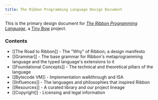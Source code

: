 ```yaml
---
title: The Ribbon Programming Language Design Document
---
```


This is the primary design document for
*[The Ribbon Programming Language](https://ribbon-lang.com)*,
a [Tiny Bow](https://tinybow.org) project.


### Contents

* [[The Road to Ribbon]] - The "Why" of Ribbon; a design manifesto
* [[Grammar]] - The base grammar for Ribbon's metaprogramming language and the typed language's extensions to it
* [[Foundational Concepts]] - The technical and theoretical pillars of the language
* [[Bytecode VM]] - Implementation walkthrough and ISA
* [[Influences]] - The languages and philosophies that inspired Ribbon
* [[Resources]] - A curated library and our project lineage
* [[Copyright]] - Licensing and legal information
